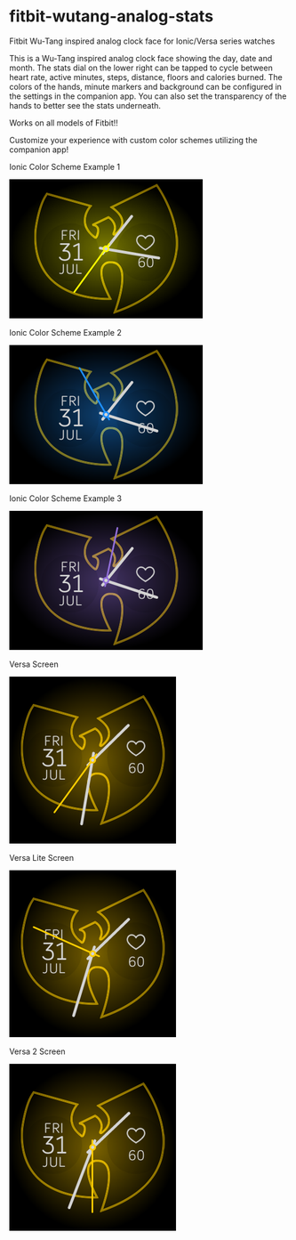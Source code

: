 # fitbit-wutang-analog-stats
Fitbit Wu-Tang inspired analog clock face for Ionic/Versa series watches

This is a Wu-Tang inspired analog clock face showing the day, date and month. The stats dial on the lower right can be tapped to cycle between heart rate, active minutes, steps, distance, floors and calories burned. The colors of the hands, minute markers and background can be configured in the settings in the companion app. You can also set the transparency of the hands to better see the stats underneath.

Works on all models of Fitbit!!

Customize your experience with custom color schemes utilizing the companion app!

Ionic Color Scheme Example 1

![Ionic Color Scheme Example 1](/wutang-analog-stats-screenshot.png?raw=true "Fitbit Ionic Screenshot")

Ionic Color Scheme Example 2

![Ionic Color Scheme Example 2](/wutang-analog-stats-screenshot-2.png?raw=true "Fitbit Ionic Screenshot")

Ionic Color Scheme Example 3

![Ionic Color Scheme Example 3](/wutang-analog-stats-screenshot-3.png?raw=true "Fitbit Ionic Screenshot")

Versa Screen

![Versa Screen](/wutang-analog-stats-screenshot-versa.png?raw=true "Fitbit Versa Screenshot")

Versa Lite Screen

![Versa Lite Screen](/wutang-analog-stats-screenshot-versa-lite.png?raw=true "Fitbit Versa Lite Screenshot")

Versa 2 Screen

![Versa 2 Screen](/wutang-analog-stats-screenshot-versa-2.png?raw=true "Fitbit Versa 2 Screenshot")
